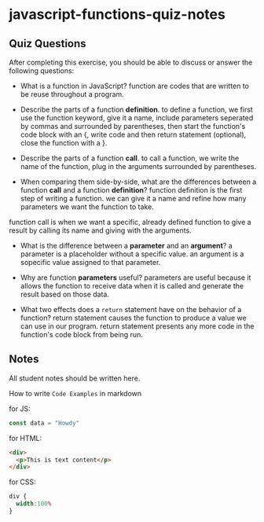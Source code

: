 # javascript-functions-quiz-notes

## Quiz Questions

After completing this exercise, you should be able to discuss or answer the following questions:

- What is a function in JavaScript?
function are codes that are written to be reuse throughout a program.

- Describe the parts of a function **definition**.
to define a function, we first use the function keyword, give it a name, include parameters seperated by commas and surrounded by parentheses, then start the function's code block with an {, write code and then return statement (optional), close the function with a }.

- Describe the parts of a function **call**.
to call a function, we write the name of the function, plug in the arguments surrounded by parentheses.

- When comparing them side-by-side, what are the differences between a function **call** and a function **definition**?
function definition is the first step of writing a function. we can give it a name and refine how many parameters we want the function to take.

function call is when we want a specific, already defined function to give a result by calling its name and giving with the arguments.
- What is the difference between a **parameter** and an **argument**?
a parameter is a placeholder without a specific value. an argument is a sopecific value assigned to that parameter.
- Why are function **parameters** useful?
parameters are useful because it allows the function to receive data when it is called and generate the result based on those data.

- What two effects does a `return` statement have on the behavior of a function?
return statement causes the function to produce a value we can use in our program.
return statement presents any more code in the function's code block from being run.

## Notes

All student notes should be written here.


How to write `Code Examples` in markdown

for JS:
```javascript
const data = "Howdy"
```

for HTML:
```html
<div>
  <p>This is text content</p>
</div>
```

for CSS:
```css
div {
  width:100%
}
```

